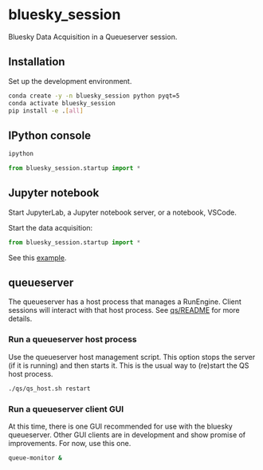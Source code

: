 # bluesky_session

Bluesky Data Acquisition in a Queueserver session.

## Installation

Set up the development environment.

```bash
conda create -y -n bluesky_session python pyqt=5
conda activate bluesky_session
pip install -e .[all]
```

## IPython console

```bash
ipython
```

```py
from bluesky_session.startup import *
```

## Jupyter notebook

Start JupyterLab, a Jupyter notebook server, or a notebook, VSCode.

Start the data acquisition:

```py
from bluesky_session.startup import *
```

See this [example](./docs/source/demo.ipynb).

## queueserver

The queueserver has a host process that manages a RunEngine. Client sessions
will interact with that host process.  See [qs/README](./qs/README.md) for more
details.

### Run a queueserver host process

Use the queueserver host management script.  This option stops the server (if it
is running) and then starts it.  This is the usual way to (re)start the QS host
process.

```bash
./qs/qs_host.sh restart
```

### Run a queueserver client GUI

At this time, there is one GUI recommended for use with the bluesky queueserver.
Other GUI clients are in development and show promise of improvements.  For now,
use this one.

```bash
queue-monitor &
```
